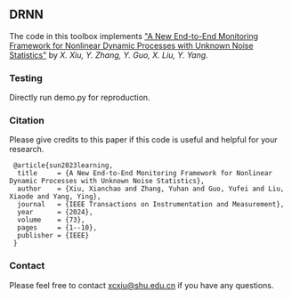 ## DRNN


The code in this toolbox implements ["A New End-to-End Monitoring Framework for Nonlinear Dynamic Processes with Unknown Noise Statistics"](https://ieeexplore.ieee.org/abstract/document/10464356) by <i>X. Xiu, Y. Zhang, Y. Guo, X. Liu, Y. Yang</i>.



### Testing
Directly run demo.py for reproduction.

### Citation
Please give credits to this paper if this code is useful and helpful for your research.

     @article{sun2023learning,
      title     = {A New End-to-End Monitoring Framework for Nonlinear Dynamic Processes with Unknown Noise Statistics},
      author    = {Xiu, Xianchao and Zhang, Yuhan and Guo, Yufei and Liu, Xiaode and Yang, Ying},
      journal   = {IEEE Transactions on Instrumentation and Measurement},
      year      = {2024},
      volume    = {73},
      pages     = {1--10},
      publisher = {IEEE}
     }


### Contact 
Please feel free to contact xcxiu@shu.edu.cn if you have any questions.








